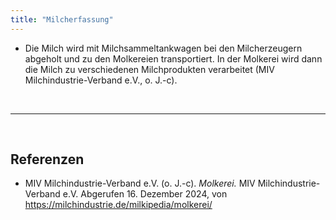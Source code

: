 ```yaml
---
title: "Milcherfassung"
---
```


- Die Milch wird mit Milchsammeltankwagen bei den Milcherzeugern abgeholt und zu den Molkereien transportiert. In der Molkerei wird dann die Milch zu verschiedenen Milchprodukten verarbeitet (MIV Milchindustrie-Verband e.V., o. J.-c).




<br>

---

<br> 

## Referenzen
- MIV Milchindustrie-Verband e.V. (o. J.-c). *Molkerei.* MIV Milchindustrie-Verband e.V. Abgerufen 16. Dezember 2024, von <https://milchindustrie.de/milkipedia/molkerei/>
